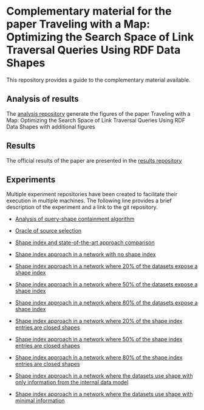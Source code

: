 # Complementary material for the paper Traveling with a Map: Optimizing the Search Space of Link Traversal Queries Using RDF Data Shapes

This repository provides a guide to the complementary material available.

## Analysis of results
The [analysis repository](https://anonymous.4open.science/r/analysis-85DE/) generate the figures of the paper 
Traveling with a Map: Optimizing the Search Space of Link Traversal Queries Using RDF Data Shapes
with additional figures

## Results 
The official results of the paper are presented in the [results repository](https://anonymous.4open.science/r/results-E86D)

## Experiments

Multiple experiment repositories have been created to facilitate their execution in multiple machines.
The following line provides a brief description of the experiment and a link to the git repository.

- [Analysis of query-shape containment algorithm](https://anonymous.4open.science/r/query-shape-detection-ED87)


- [Oracle of source selection](https://anonymous.4open.science/r/source-selection-oracle-3231)


- [Shape index and state-of-the-art approach comparison](https://anonymous.4open.science/r/standard-experiment-16E0)


- [Shape index approach in a network with no shape index](https://anonymous.4open.science/r/shape-index-0-percent-dataset-0318)
- [Shape index approach in a network where 20% of the datasets expose a shape index](https://anonymous.4open.science/r/shape-index-20-percent-dataset-4352)
- [Shape index approach in a network where 50% of the datasets expose a shape index](https://anonymous.4open.science/r/shape-index-50-percent-dataset-C2A8)
- [Shape index approach in a network where 80% of the datasets expose a shape index](https://anonymous.4open.science/r/shape-index-80-percent-dataset-EDFD)


- [Shape index approach in a network where 20% of the shape index entries are closed shapes](https://anonymous.4open.science/r/shape-index-20-percent-entries-03F0)
- [Shape index approach in a network where 50% of the shape index entries are closed shapes](https://anonymous.4open.science/r/shape-index-50-percent-entries-C1FC)
- [Shape index approach in a network where 80% of the shape index entries are closed shapes](https://anonymous.4open.science/r/shape-index-80-percent-entries-A9D7)


- [Shape index approach in a network where the datasets use shape with only information from the internal data model](https://anonymous.4open.science/r/shape-inner-dataset-experiment-74FC)

- [Shape index approach in a network where the datasets use shape with minimal information](https://anonymous.4open.science/r/shape-minimal-description-experiment-15B5)
